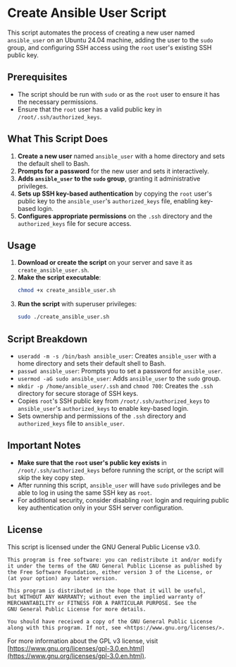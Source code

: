 # Create Ansible User Script

This script automates the process of creating a new user named `ansible_user` on an Ubuntu 24.04 machine, adding the user to the `sudo` group, and configuring SSH access using the `root` user's existing SSH public key.

## Prerequisites

- The script should be run with `sudo` or as the `root` user to ensure it has the necessary permissions.
- Ensure that the `root` user has a valid public key in `/root/.ssh/authorized_keys`.

## What This Script Does

1. **Create a new user** named `ansible_user` with a home directory and sets the default shell to Bash.
2. **Prompts for a password** for the new user and sets it interactively.
3. **Adds `ansible_user` to the `sudo` group**, granting it administrative privileges.
4. **Sets up SSH key-based authentication** by copying the `root` user's public key to the `ansible_user`'s `authorized_keys` file, enabling key-based login.
5. **Configures appropriate permissions** on the `.ssh` directory and the `authorized_keys` file for secure access.

## Usage

1. **Download or create the script** on your server and save it as `create_ansible_user.sh`.
2. **Make the script executable**:
   ```bash
   chmod +x create_ansible_user.sh
   ```
3. **Run the script** with superuser privileges:
   ```bash
   sudo ./create_ansible_user.sh
   ```

## Script Breakdown

- `useradd -m -s /bin/bash ansible_user`: Creates `ansible_user` with a home directory and sets their default shell to Bash.
- `passwd ansible_user`: Prompts you to set a password for `ansible_user`.
- `usermod -aG sudo ansible_user`: Adds `ansible_user` to the `sudo` group.
- `mkdir -p /home/ansible_user/.ssh` and `chmod 700`: Creates the `.ssh` directory for secure storage of SSH keys.
- Copies `root`'s SSH public key from `/root/.ssh/authorized_keys` to `ansible_user`'s `authorized_keys` to enable key-based login.
- Sets ownership and permissions of the `.ssh` directory and `authorized_keys` file to `ansible_user`.

## Important Notes

- **Make sure that the `root` user's public key exists** in `/root/.ssh/authorized_keys` before running the script, or the script will skip the key copy step.
- After running this script, `ansible_user` will have `sudo` privileges and be able to log in using the same SSH key as `root`.
- For additional security, consider disabling `root` login and requiring public key authentication only in your SSH server configuration.

## License

This script is licensed under the GNU General Public License v3.0.

```
This program is free software: you can redistribute it and/or modify
it under the terms of the GNU General Public License as published by
the Free Software Foundation, either version 3 of the License, or
(at your option) any later version.

This program is distributed in the hope that it will be useful,
but WITHOUT ANY WARRANTY; without even the implied warranty of
MERCHANTABILITY or FITNESS FOR A PARTICULAR PURPOSE. See the
GNU General Public License for more details.

You should have received a copy of the GNU General Public License
along with this program. If not, see <https://www.gnu.org/licenses/>.
```

For more information about the GPL v3 license, visit [https://www.gnu.org/licenses/gpl-3.0.en.html](https://www.gnu.org/licenses/gpl-3.0.en.html).
